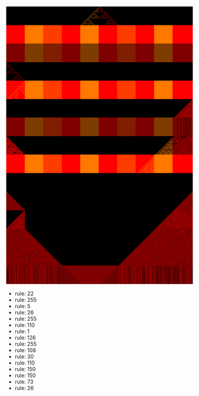 ![photo](./output.png) 
 * rule: 22
* rule: 255
* rule: 5
* rule: 26
* rule: 255
* rule: 110
* rule: 1
* rule: 126
* rule: 255
* rule: 108
* rule: 30
* rule: 110
* rule: 150
* rule: 150
* rule: 73
* rule: 26
